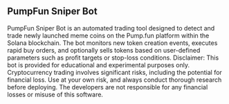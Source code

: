 ## PumpFun Sniper Bot
PumpFun Sniper Bot is an automated trading tool designed to detect and trade newly launched meme coins on the Pump.fun platform within the Solana blockchain. The bot monitors new token creation events, executes rapid buy orders, and optionally sells tokens based on user-defined parameters such as profit targets or stop-loss conditions.
 Disclaimer: This bot is provided for educational and experimental purposes only. Cryptocurrency trading involves significant risks, including the potential for financial loss. Use at your own risk, and always conduct thorough research before deploying. The developers are not responsible for any financial losses or misuse of this software.

